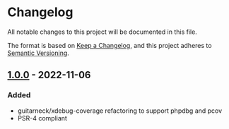 # Changelog
All notable changes to this project will be documented in this file.

The format is based on [Keep a Changelog](https://keepachangelog.com/en/1.0.0/),
and this project adheres to [Semantic Versioning](https://semver.org/spec/v2.0.0.html).

## [1.0.0] - 2022-11-06
### Added
- guitarneck/xdebug-coverage refactoring to support phpdbg and pcov
- PSR-4 compliant

<!-- [Unreleased]: https://github.com/guitarneck/php-coverage/compare/1.1.0...HEAD -->
[1.0.0]: https://github.com/guitarneck/php-coverage/releases/tag/1.0.0
[1.1.0]: https://github.com/guitarneck/php-coverage/releases/tag/1.1.0
